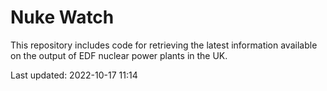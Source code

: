 # Nuke Watch

This repository includes code for retrieving the latest information available on the output of EDF nuclear power plants in the UK.

Last updated: 2022-10-17 11:14